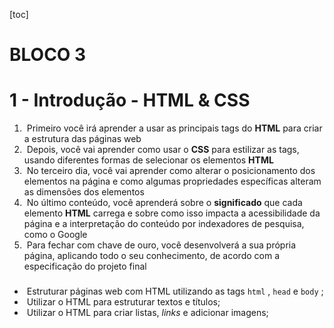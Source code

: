 [toc]

# BLOCO 3

# 1 - Introdução - HTML & CSS

1. ​      Primeiro você irá aprender a usar as principais tags do               **HTML**             para criar a estrutura das páginas web    
2. ​      Depois, você vai aprender como usar o               **CSS**             para estilizar as tags, usando diferentes formas de selecionar os elementos               **HTML**          
3. ​      No terceiro dia, você vai aprender como alterar o posicionamento  dos elementos na página e como algumas propriedades específicas alteram  as dimensões dos elementos    
4. ​      No último conteúdo, você aprenderá sobre o               **significado**             que cada elemento               **HTML**             carrega e sobre como isso impacta a acessibilidade da página e a  interpretação do conteúdo por indexadores de pesquisa, como o Google    
5. ​      Para fechar com chave de ouro, você desenvolverá a sua própria  página, aplicando todo o seu conhecimento, de acordo com a especificação do projeto final    

### 

- ​    Estruturar páginas web com HTML utilizando as tags  `html`    ,  `head`     e  `body`    ;  
- ​    Utilizar o HTML para estruturar textos e títulos;  
- ​    Utilizar o HTML para criar listas,           *links*         e adicionar imagens;  
